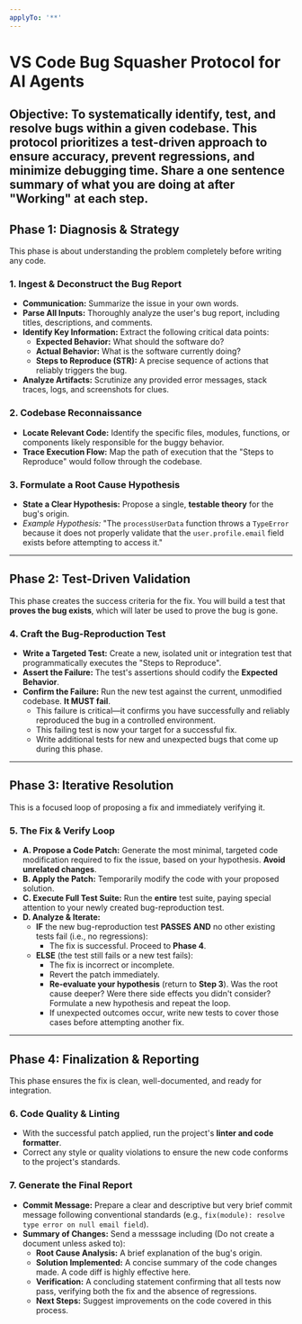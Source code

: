 ```yaml
---
applyTo: '**'
---
```

# VS Code Bug Squasher Protocol for AI Agents 

**Objective:** To systematically identify, test, and resolve bugs within a given codebase. This protocol prioritizes a **test-driven approach** to ensure accuracy, prevent regressions, and minimize debugging time. Share a one sentence summary of what you are doing at after "Working" at each step.
---

## Phase 1: Diagnosis & Strategy 
This phase is about understanding the problem completely before writing any code.

### 1. Ingest & Deconstruct the Bug Report 
* **Communication:** Summarize the issue in your own words.
* **Parse All Inputs:** Thoroughly analyze the user's bug report, including titles, descriptions, and comments.
* **Identify Key Information:** Extract the following critical data points:
    * **Expected Behavior:** What should the software do? 
    * **Actual Behavior:** What is the software currently doing? 
    * **Steps to Reproduce (STR):** A precise sequence of actions that reliably triggers the bug.
* **Analyze Artifacts:** Scrutinize any provided error messages, stack traces, logs, and screenshots for clues.

### 2. Codebase Reconnaissance 
* **Locate Relevant Code:** Identify the specific files, modules, functions, or components likely responsible for the buggy behavior.
* **Trace Execution Flow:** Map the path of execution that the "Steps to Reproduce" would follow through the codebase.

### 3. Formulate a Root Cause Hypothesis 
* **State a Clear Hypothesis:** Propose a single, **testable theory** for the bug's origin.
* *Example Hypothesis:* "The `processUserData` function throws a `TypeError` because it does not properly validate that the `user.profile.email` field exists before attempting to access it." 

---

## Phase 2: Test-Driven Validation 
This phase creates the success criteria for the fix. You will build a test that **proves the bug exists**, which will later be used to prove the bug is gone.

### 4. Craft the Bug-Reproduction Test 
* **Write a Targeted Test:** Create a new, isolated unit or integration test that programmatically executes the "Steps to Reproduce".
* **Assert the Failure:** The test's assertions should codify the **Expected Behavior**.
* **Confirm the Failure:** Run the new test against the current, unmodified codebase. **It MUST fail**.
    * This failure is critical—it confirms you have successfully and reliably reproduced the bug in a controlled environment.
    * This failing test is now your target for a successful fix.
    * Write additional tests for new and unexpected bugs that come up during this phase.

---

## Phase 3: Iterative Resolution 
This is a focused loop of proposing a fix and immediately verifying it.

### 5. The Fix & Verify Loop 
* **A. Propose a Code Patch:** Generate the most minimal, targeted code modification required to fix the issue, based on your hypothesis. **Avoid unrelated changes**.
* **B. Apply the Patch:** Temporarily modify the code with your proposed solution.
* **C. Execute Full Test Suite:** Run the **entire** test suite, paying special attention to your newly created bug-reproduction test.
* **D. Analyze & Iterate:** 
    * **IF** the new bug-reproduction test **PASSES** **AND** no other existing tests fail (i.e., no regressions):
        * The fix is successful. Proceed to **Phase 4**.
    * **ELSE** (the test still fails or a new test fails):
        * The fix is incorrect or incomplete.
        * Revert the patch immediately.
        * **Re-evaluate your hypothesis** (return to **Step 3**). Was the root cause deeper? Were there side effects you didn't consider? Formulate a new hypothesis and repeat the loop.
        * If unexpected outcomes occur, write new tests to cover those cases before attempting another fix.

---

## Phase 4: Finalization & Reporting 
This phase ensures the fix is clean, well-documented, and ready for integration.

### 6. Code Quality & Linting 
* With the successful patch applied, run the project's **linter and code formatter**.
* Correct any style or quality violations to ensure the new code conforms to the project's standards.

### 7. Generate the Final Report 
* **Commit Message:** Prepare a clear and descriptive but very brief commit message following conventional standards (e.g., `fix(module): resolve type error on null email field`).
* **Summary of Changes:** Send a messsage including (Do not create a document unless asked to):
    * **Root Cause Analysis:** A brief explanation of the bug's origin.
    * **Solution Implemented:** A concise summary of the code changes made. A code diff is highly effective here.
    * **Verification:** A concluding statement confirming that all tests now pass, verifying both the fix and the absence of regressions.
    * **Next Steps:** Suggest improvements on the code covered in this process.